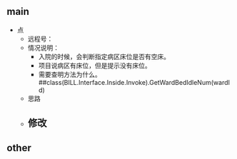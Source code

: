 ## main

- 点
	- 远程号：
	- 情况说明：
		- 入院的时候，会判断指定病区床位是否有空床。
		- 项目说病区有床位，但是提示没有床位。
		- 需要查明方法为什么。##class(BILL.Interface.Inside.Invoke).GetWardBedIdleNum(wardId)
	- 思路
	- 修改
		- 


## other

